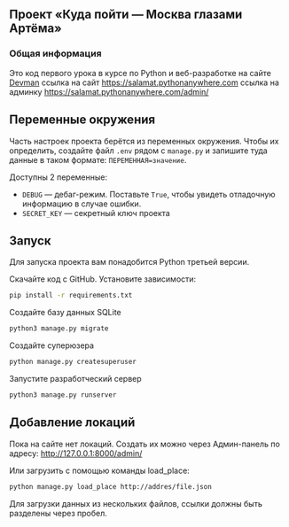 ## Проект «Куда пойти — Москва глазами Артёма»    

### Общая информация


Это код первого урока в курсе по Python и веб-разработке на сайте [Devman](https://dvmn.org)
ссылка на сайт https://salamat.pythonanywhere.com
ссылка на админку https://salamat.pythonanywhere.com/admin/


## Переменные окружения

Часть настроек проекта берётся из переменных окружения. Чтобы их определить, создайте файл `.env` рядом с `manage.py` и запишите туда данные в таком формате: `ПЕРЕМЕННАЯ=значение`.

Доступны 2 переменные:
- `DEBUG` — дебаг-режим. Поставьте `True`, чтобы увидеть отладочную информацию в случае ошибки.
- `SECRET_KEY` — секретный ключ проекта


## Запуск

Для запуска проекта вам понадобится Python третьей версии.

Скачайте код с GitHub. Установите зависимости:

```sh
pip install -r requirements.txt
```

Создайте базу данных SQLite

```sh
python3 manage.py migrate
```

Создайте суперюзера

```sh
python manage.py createsuperuser
```

Запустите разработческий сервер

```sh
python3 manage.py runserver
```

## Добавление локаций

Пока на сайте нет локаций. Создать их можно через Админ-панель по адресу: http://127.0.0.1:8000/admin/

Или загрузить с помощью команды load_place:

```sh
python manage.py load_place http://addres/file.json
```
Для загрузки данных из нескольких файлов, ссылки должны быть разделены через пробел.
